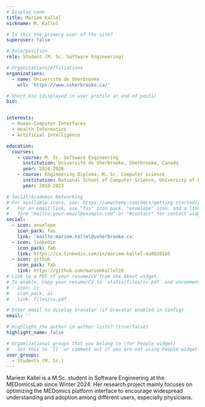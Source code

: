 ```yaml
---
# Display name
title: Mariem Kallel
nickname: M. Kallel

# Is this the primary user of the site?
superuser: false

# Role/position
role: Student (M. Sc. Software Engineering)

# Organizations/Affiliations
organizations:
  - name: Université de Sherbrooke
    url: 'https://www.usherbrooke.ca/'

# Short bio (displayed in user profile at end of posts)
bio: 


interests:
  - Human-Computer Interfaces
  - Health Informatics
  - Artificial Intelligence

education:
  courses:
    - course: M. Sc. Software Engineering
      institution: Université de Sherbrooke, Sherbrooke, Canada
      year: 2024-2026
    - course: Engineering Diploma, M. Sc. Computer science
      institution: National School of Computer Science, University of Manouba, Tunis, Tunisia
      year: 2018-2023

# Social/Academic Networking
# For available icons, see: https://wowchemy.com/docs/getting-started/page-builder/#icons
#   For an email link, use "fas" icon pack, "envelope" icon, and a link in the
#   form "mailto:your-email@example.com" or "#contact" for contact widget.
social:
  - icon: envelope
    icon_pack: fas
    link: 'mailto:mariem.kallel@usherbrooke.ca'
  - icon: linkedin
    icon_pack: fab
    link: https://ca.linkedin.com/in/mariem-kallel-4a80201b5
  - icon: github
    icon_pack: fab
    link: https://github.com/mariemkallel16
# Link to a PDF of your resume/CV from the About widget.
# To enable, copy your resume/CV to `static/files/cv.pdf` and uncomment the lines below.
# - icon: cv
#   icon_pack: ai
#   link: files/cv.pdf

# Enter email to display Gravatar (if Gravatar enabled in Config)
email: ''

# Highlight the author in author lists? (true/false)
highlight_name: false

# Organizational groups that you belong to (for People widget)
#   Set this to `[]` or comment out if you are not using People widget.
user_groups:
  - Students (M. Sc.)
---
```


Mariem Kallel is a M.Sc. student in Software Engineering at the MEDomicsLab since Winter 2024. Her research project mainly focuses on optimizing the MEDomics platform interface to encourage widespread understanding and adoption among different users, especially physicians.
